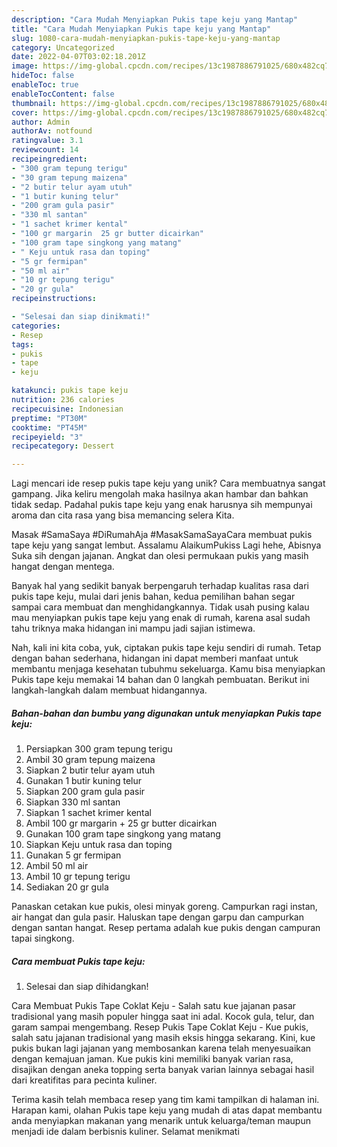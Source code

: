 ```yaml
---
description: "Cara Mudah Menyiapkan Pukis tape keju yang Mantap"
title: "Cara Mudah Menyiapkan Pukis tape keju yang Mantap"
slug: 1080-cara-mudah-menyiapkan-pukis-tape-keju-yang-mantap
category: Uncategorized
date: 2022-04-07T03:02:18.201Z
image: https://img-global.cpcdn.com/recipes/13c1987886791025/680x482cq70/pukis-tape-keju-foto-resep-utama.jpg
hideToc: false
enableToc: true
enableTocContent: false
thumbnail: https://img-global.cpcdn.com/recipes/13c1987886791025/680x482cq70/pukis-tape-keju-foto-resep-utama.jpg
cover: https://img-global.cpcdn.com/recipes/13c1987886791025/680x482cq70/pukis-tape-keju-foto-resep-utama.jpg
author: Admin
authorAv: notfound
ratingvalue: 3.1
reviewcount: 14
recipeingredient:
- "300 gram tepung terigu"
- "30 gram tepung maizena"
- "2 butir telur ayam utuh"
- "1 butir kuning telur"
- "200 gram gula pasir"
- "330 ml santan"
- "1 sachet krimer kental"
- "100 gr margarin  25 gr butter dicairkan"
- "100 gram tape singkong yang matang"
- " Keju untuk rasa dan toping"
- "5 gr fermipan"
- "50 ml air"
- "10 gr tepung terigu"
- "20 gr gula"
recipeinstructions:

- "Selesai dan siap dinikmati!"
categories:
- Resep
tags:
- pukis
- tape
- keju

katakunci: pukis tape keju 
nutrition: 236 calories
recipecuisine: Indonesian
preptime: "PT30M"
cooktime: "PT45M"
recipeyield: "3"
recipecategory: Dessert

---
```





Lagi mencari ide resep pukis tape keju yang unik? Cara membuatnya sangat gampang. Jika keliru mengolah maka hasilnya akan hambar dan bahkan tidak sedap. Padahal pukis tape keju yang enak harusnya sih mempunyai aroma dan cita rasa yang bisa memancing selera Kita.





Masak #SamaSaya #DiRumahAja #MasakSamaSayaCara membuat pukis tape keju yang sangat lembut. Assalamu AlaikumPukiss Lagi hehe, Abisnya Suka sih dengan jajanan. Angkat dan olesi permukaan pukis yang masih hangat dengan mentega.

Banyak hal yang sedikit banyak berpengaruh terhadap kualitas rasa dari pukis tape keju, mulai dari jenis bahan, kedua pemilihan bahan segar sampai cara membuat dan menghidangkannya. Tidak usah pusing kalau mau menyiapkan pukis tape keju yang enak di rumah, karena asal sudah tahu triknya maka hidangan ini mampu jadi sajian istimewa.






Nah, kali ini kita coba, yuk, ciptakan pukis tape keju sendiri di rumah. Tetap dengan bahan sederhana, hidangan ini dapat memberi manfaat untuk membantu menjaga kesehatan tubuhmu sekeluarga. Kamu bisa menyiapkan Pukis tape keju memakai 14 bahan dan 0 langkah pembuatan. Berikut ini langkah-langkah dalam membuat hidangannya.

<!--inarticleads1-->

##### Bahan-bahan dan bumbu yang digunakan untuk menyiapkan Pukis tape keju:

1. Persiapkan 300 gram tepung terigu
1. Ambil 30 gram tepung maizena
1. Siapkan 2 butir telur ayam utuh
1. Gunakan 1 butir kuning telur
1. Siapkan 200 gram gula pasir
1. Siapkan 330 ml santan
1. Siapkan 1 sachet krimer kental
1. Ambil 100 gr margarin + 25 gr butter dicairkan
1. Gunakan 100 gram tape singkong yang matang
1. Siapkan  Keju untuk rasa dan toping
1. Gunakan 5 gr fermipan
1. Ambil 50 ml air
1. Ambil 10 gr tepung terigu
1. Sediakan 20 gr gula


Panaskan cetakan kue pukis, olesi minyak goreng. Campurkan ragi instan, air hangat dan gula pasir. Haluskan tape dengan garpu dan campurkan dengan santan hangat. Resep pertama adalah kue pukis dengan campuran tapai singkong. 

<!--inarticleads2-->

##### Cara membuat Pukis tape keju:


1. Selesai dan siap dihidangkan!

Cara Membuat Pukis Tape Coklat Keju - Salah satu kue jajanan pasar tradisional yang masih populer hingga saat ini adal. Kocok gula, telur, dan garam sampai mengembang. Resep Pukis Tape Coklat Keju - Kue pukis, salah satu jajanan tradisional yang masih eksis hingga sekarang. Kini, kue pukis bukan lagi jajanan yang membosankan karena telah menyesuaikan dengan kemajuan jaman. Kue pukis kini memiliki banyak varian rasa, disajikan dengan aneka topping serta banyak varian lainnya sebagai hasil dari kreatifitas para pecinta kuliner. 

Terima kasih telah membaca resep yang tim kami tampilkan di halaman ini. Harapan kami, olahan Pukis tape keju yang mudah di atas dapat membantu anda menyiapkan makanan yang menarik untuk keluarga/teman maupun menjadi ide dalam berbisnis kuliner. Selamat menikmati
